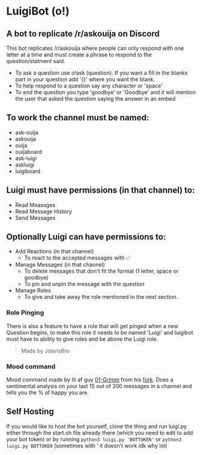 # LuigiBot (o!)
## A bot to replicate /r/askouija on Discord
This bot replicates /r/askouija where people can only respond with one letter at a time and must create a phrase to respond to the question/statment said.
- To ask a question use o!ask (question). If you want a fill in the blanks part in your question add '{}' where you want the blank.
- To help respond to a question say any character or 'space'
- To end the question you type 'goodbye' or 'Goodbye' and it will mention the user that asked the question saying the answer in an embed
## To work the channel must be named:
- ask-ouija
- askouija
- ouija
- ouijaboard
- ask-luigi
- askluigi
- luigiboard
## Luigi must have permissions (in that channel) to:
- Read Meassges
- Read Message History
- Send Messages
## Optionally Luigi can have permissions to:
- Add Reactions (in that channel)
  - To react to the accepted messages with ✅
- Manage Messages (in that channel)
  - To delete messages that don't fit the format (1 letter, space or goodbye)
  - To pin and unpin the message with the question
- Manage Roles
  - To give and take away the role mentioned in the next section.
### Role Pinging
There is also a feature to have a role that will get pinged when a new Question begins, to make this role it needs to be named 'Luigi' and luigibot must have to ability to give roles and be above the Luigi role.

> Made by JdavisBro

### Mood command
Mood command made by lit af guy [01-Grimm](https://github.com/01-Grimm/) from his [fork](https://github.com/01-Grimm/luigibot). Does a sentimental analysis on your last 15 out of 200 messages in a channel and tells you the % of happy you are.

## Self Hosting

If you would like to host the bot yourself, clone the thing and run luigi.py either through the start.sh file already there (which you need to edit to add your bot token) or by running `python3 luigi.py 'BOTTOKEN'` or `python3 luigi.py BOTTOKEN` (sometimes with ' it doesn't work idk why lol)
